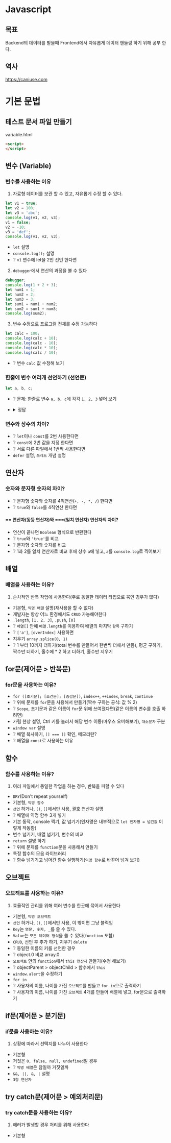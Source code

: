 # Javascript

## 목표
Backend의 데이터를 받을때 Frontend에서 자유롭게 데이터 핸들링 하기 위해 공부 한다.

## 역사
https://caniuse.com

# 기본 문법

## 테스트 문서 파일 만들기
variable.html
```html
<script>
</script>
```

## 변수 (Variable)
### 변수를 사용하는 이유
1. 자료형 데이터를 보관 할 수 있고, 자유롭게 수정 할 수 있다.
```js
let v1 = true;
let v2 = 100;
let v3 = 'abc';
console.log(v1, v2, v3);
v1 = false;
v2 = -10;
v3 = 'def';
console.log(v1, v2, v3);
```
* `let` 설명
* `console.log();` 설명
* ❔ `v1` 변수에 let을 2번 선언 한다면

2. `debugger`에서 연산의 과정을 볼 수 있다
```js
debugger;
console.log(1 + 2 + 3);
let num1 = 1;
let num2 = 2;
let num3 = 3;
let sum1 = num1 + num2;
let sum2 = sum1 + num3;
console.log(sum2);
```

3. 변수 수정으로 프로그램 전체를 수정 가능하다
```js
let calc = 100;
console.log(calc + 10);
console.log(calc - 10);
console.log(calc * 10);
console.log(calc / 10);
```
* ❔ 변수 `calc` 값 수정해 보기

### 한줄에 변수 여러개 선언하기 (선언문)
```js
let a, b, c;
```
* ❔ 문제: 한줄로 변수 `a, b, c`에 각각 `1, 2, 3` 넣어 보기
* <details><summary>정답</summary>

  ```css
  let a = 1, b = 2, c = 3;
  ```
</details>

### 변수와 상수의 차이?
* ❔ `let`이나 `const`를 2번 사용한다면
* ❔ `const`에 2번 값을 지정 한다면
* ❔ 서로 다른 파일에서 1번씩 사용한다면
* `defer` 설명, `쓰레드` 개념 설명

## 연산자
### 숫자와 문자형 숫자의 차이?
* ❔ 문자형 숫자와 숫자를 4칙연산(`+, -, *, /`) 한다면
* ❔ `true`와 `false`를 4칙연산 한다면

#### == 연산자(동등 연산자)와 ===(일치 연산자) 연산자의 차이?
* 연산이 끝나면 `Boolean` 형식으로 반환한다
* ❔ `true`와 `'true'`를 비교
* ❔ 문자형 숫자와 숫자를 비교
* ❔ 1과 2를 일치 연산자로 비교 후에 상수 `a`에 넣고, `a`를 `console.log`로 찍어보기

## 배열
### 배열을 사용하는 이유?
1. 순차적인 반복 작업에 사용한다(주로 동일한 데이터 타입으로 묶인 경우가 많다)
* 기본형, `익명 배열` 설명(재사용을 할 수 없다)
* 개발자는 항상 어느 환경에서도 `CRUD` 가능해야한다
* `.length`, `[1, 2, 3]`, `.push`, `[0]`
* ❔ `배열[]` 안에 `배열.length`를 이용하여 배열의 마지막 `항목` 구하기
* ❔ `['a']`, `[overIndex]` 사용하면
* 지우기 `array.splice(0, 1)`
* ❔ 1 부터 10까지 더하기(total 변수를 만들어서 한번씩 더해서 만듬), 평균 구하기, 짝수만 더하기, 홀수에 * 2 하고 더하기, 홀수만 지우기

## for문(제어문 > 반복문)
### for문을 사용하는 이유?
* `for ([초기문]; [조건문]; [증감문])`, `index++`, `++index`, `break`, `continue`
* ❔ 위에 문제를 `for`문을 사용해서 만들기(짝수 구하는 공식: 값 % 2)
* ❔ `Scope`, 초기문과 같은 이름이 `for`문 위에 쓰여졌다면(같은 이름의 변수를 호출 하려면)
* 가림 현상 설명, Ctrl 키를 눌러서 해당 변수 이동(마우스 오버해보기), `대소문자` 구분
* `window var` 설명
* ❔ 배열 복사하기, `[] === []` 확인, 메모리란?
* ❔ 배열을 `const`로 사용하는 이유

## 함수
### 함수를 사용하는 이유?
1. 여러 파일에서 동일한 작업을 하는 경우, 반복을 피할 수 있다
* `DRY`(Don't repeat yourself)
* 기본형, `익명 함수`
* `선언` 하거나, `()`, `[]`에서만 사용, 괄호 연산자 설명
* ❔ 배열에 익명 함수 3개 넣기
* 기본 동작, console 찍기, 값 넘기기(인자명은 내부적으로 `let 인자명 = 넘긴값` 이렇게 작동함)
* 변수 넘기기, 배열 넘기기, 변수의 비교
* `return` 설명 하기
* ❔ 위에 문제를 `function`문을 사용해서 만들기
* 특정 함수의 모음 라이브러리
* ❔ 함수 넘기기고 넘어간 함수 실행하기(`익명 함수`로 바꾸어 넘겨 보기)

## 오브젝트
### 오브젝트를 사용하는 이유?
1. 효율적인 관리를 위해 여러 변수를 한곳에 묶어서 사용한다
* 기본형, `익명 오브젝트`
* `선언` 하거나, `()`, `[]`에서만 사용, 이 밖이면 그냥 블럭임
* `Key`는 `영문, 숫자, _`를 쓸 수 있다.
* `Value`는 `모든 데이터 형식`을 쓸 수 있다(`function` 포함)
* `CRUD`, 선언 후 추가 하기, 지우기 `delete`
* ❔ 동일한 이름의 키를 선언한 경우
* ❔ object.0 비교 array.0
* `오브젝트` 안의 `function`에서 `this 연산자` 만들기(수정 해보기)
* ❔ objectParent > objectChild > 함수에서 `this`
* `window.alert`을 수정하기
* `for in`
* ❔ 사용자의 이름, 나이를 가진 `오브젝트`를 만들고 `for in`으로 출력하기
* ❔ 사용자의 이름, 나이를 가진 `오브젝트` 4개를 만들어 배열에 넣고, for문으로 출력하기

## if문(제어문 > 분기문)
### if문을 사용하는 이유?
1. 상황에 따라서 선택지를 나누어 사용한다
* 기본형
* 거짓은 `0, false, null, undefined`일 경우
* ❔ `익명 배열`은 참일까 거짓일까
* `&&, ||, &, |` 설명
* `3항 연산자`

## try catch문(제어문 > 예외처리문)
### try catch문을 사용하는 이유?
1. 에러가 발생할 경우 처리를 위해 사용한다
* 기본형
